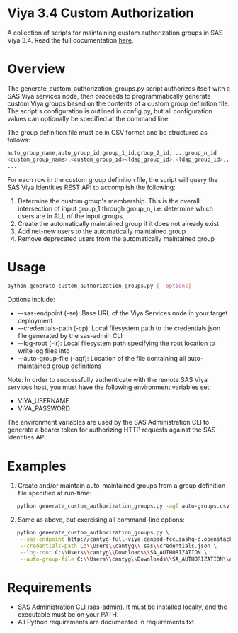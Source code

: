 # Viya 3.4 Custom Authorization
A collection of scripts for maintaining custom authorization groups in SAS Viya 3.4. Read the full documentation <a href=https://viya-34-custom-authorization.readthedocs.io/en/latest/>here</a>.

# Overview
The generate_custom_authorization_groups.py script authorizes itself with a SAS Viya services node, then proceeds to programmatically generate custom Viya groups based on the contents of a custom group definition file. The script's configuration is outlined in config.py, but all configuration values can optionally be specified at the command line.

The group definition file must be in CSV format and be structured as follows:

```bash
auto_group_name,auto_group_id,group_1_id,group_2_id,...,group_n_id
<custom_group_name>,<custom_group_id><ldap_group_id>,<ldap_group_id>,...,<ldap_group_id>
...
```

For each row in the custom group definition file, the script will query the SAS Viya Identities REST API to accomplish the following:
  1. Determine the custom group's membership. This is the overall intersection of input group_1 through group_n, i.e. determine which users are in ALL of the input groups.
  2. Create the automatically maintained group if it does not already exist
  3. Add net-new users to the automatically maintained group
  4. Remove deprecated users from the automatically maintained group

# Usage
  ```bash
  python generate_custom_authorization_groups.py [--options]
  ```
  Options include:
  * --sas-endpoint (-se): Base URL of the Viya Services node in your target deployment
  * --credentials-path (-cp): Local filesystem path to the credentials.json file generated by the sas-admin CLI
  * --log-root (-lr): Local filesystem path specifying the root location to write log files into
  * --auto-group-file (-agf): Location of the file containing all auto-maintained group definitions
  
  Note: In order to successfully authenticate with the remote SAS Viya services host, you must have the following environment variables set:
  * VIYA_USERNAME
  * VIYA_PASSWORD
  
  The environment variables are used by the SAS Administration CLI to generate a bearer token for authorizing HTTP requests against the SAS Identities API.
  
# Examples
  1. Create and/or maintain auto-maintained groups from a group definition file specified at run-time:
  ```bash
     python generate_custom_authorization_groups.py -agf auto-groups.csv
  ```
  2. Same as above, but exercising all command-line options:
  ``` bash
     python generate_custom_authorization_groups.py \
      --sas-endpoint http://cantyg-full-viya.canpsd-fcc.sashq-d.openstack.sas.com \
      --credentials-path C:\\Users\\cantyg\\.sas\\credentials.json \
      --log-root C:\\Users\\cantyg\\Downloads\\SA_AUTHORIZATION \
      --auto-group-file C:\\Users\\cantyg\\Downloads\\SA_AUTHORIZATION\\auto-maintained-groups.csv
  ```
  
  # Requirements
  * <a href="https://support.sas.com/downloads/package.htm?pid=2133">SAS Administration CLI</a> (sas-admin). It must be installed locally, and the executable must be on your PATH.
  * All Python requirements are documented in requirements.txt.
